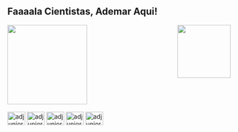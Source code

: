 ## Faaaala Cientistas, Ademar Aqui!
<div align="100%">
<img alingt="100%" src=""/>
</div>

<div>
  
  <img  height="180em" src="https://github-readme-stats.vercel.app/api?username=adjuniorbi&show_icons=true&theme=great-gatsby&include_all_commits=true&count_private=true"/>
  <img align="right" height="120em" src="https://github-readme-stats.vercel.app/api/top-langs/?username=adjuniorbi&layout=compact&langs_count=16&theme=great-gatsby"/>
</div>
<br>
<div style="display: inline_block">
  <img align="center" alt="adjuniorbi-sql" height="30" width="40" src="https://cdn.jsdelivr.net/gh/devicons/devicon/icons/postgresql/postgresql-original.svg"/>
  <img align="center" alt="adjuniorbi-python" height="30" width="40" src="https://cdn.jsdelivr.net/gh/devicons/devicon/icons/python/python-original.svg" />
  <img align="center" alt="adjuniorbi-jupyter" height="30" width="40"src="https://cdn.jsdelivr.net/gh/devicons/devicon/icons/jupyter/jupyter-original-wordmark.svg" />
  <img align="center" alt="adjuniorbi-figma" height="30" width="40"src="https://cdn.jsdelivr.net/gh/devicons/devicon/icons/figma/figma-original.svg" />
  <img align="center" alt="adjuniorbi-streamlit" height="30" width="40"src="[https://cdn.jsdelivr.net/gh/devicons/devicon/icons/figma/figma-original.svg](https://encrypted-tbn0.gstatic.com/images?q=tbn:ANd9GcR-KuEUnwBqavEA_S2KyHuhqEQbd6mkBlkj0Q&s)" />
          
               
        
  
  
                   

</div>
  

